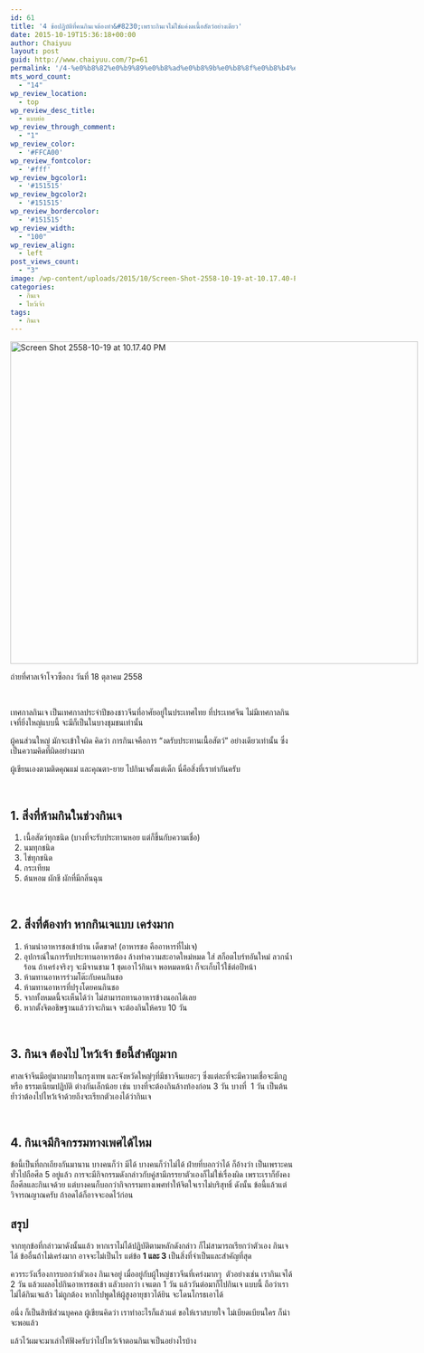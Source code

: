 ```yaml
---
id: 61
title: '4 ข้อปฏิบัติที่คนกินเจต้องทำ&#8230;เพราะกินเจไม่ใช่แค่งดเนื้อสัตว์อย่างเดียว'
date: 2015-10-19T15:36:18+00:00
author: Chaiyuu
layout: post
guid: http://www.chaiyuu.com/?p=61
permalink: '/4-%e0%b8%82%e0%b9%89%e0%b8%ad%e0%b8%9b%e0%b8%8f%e0%b8%b4%e0%b8%9a%e0%b8%b1%e0%b8%95%e0%b8%b4%e0%b8%97%e0%b8%b5%e0%b9%88%e0%b8%84%e0%b8%99%e0%b8%81%e0%b8%b4%e0%b8%99%e0%b9%80%e0%b8%88%e0%b8%95%e0%b9%89/'
mts_word_count:
  - "14"
wp_review_location:
  - top
wp_review_desc_title:
  - แบบย่อ
wp_review_through_comment:
  - "1"
wp_review_color:
  - '#FFCA00'
wp_review_fontcolor:
  - '#fff'
wp_review_bgcolor1:
  - '#151515'
wp_review_bgcolor2:
  - '#151515'
wp_review_bordercolor:
  - '#151515'
wp_review_width:
  - "100"
wp_review_align:
  - left
post_views_count:
  - "3"
image: /wp-content/uploads/2015/10/Screen-Shot-2558-10-19-at-10.17.40-PM.png
categories:
  - กินเจ
  - ไหว้เจ้า
tags:
  - กินเจ
---
```

<div id="attachment_63" style="width: 731px" class="wp-caption aligncenter">
  <a href="http://www.chaiyuu.com/wp-content/uploads/2015/10/Screen-Shot-2558-10-19-at-10.17.40-PM.png"><img aria-describedby="caption-attachment-63" class="wp-image-63 size-full" src="http://www.chaiyuu.com/wp-content/uploads/2015/10/Screen-Shot-2558-10-19-at-10.17.40-PM.png" alt="Screen Shot 2558-10-19 at 10.17.40 PM" width="721" height="570" srcset="http://www.chaiyuu.com/wp-content/uploads/2015/10/Screen-Shot-2558-10-19-at-10.17.40-PM.png 721w, http://www.chaiyuu.com/wp-content/uploads/2015/10/Screen-Shot-2558-10-19-at-10.17.40-PM-300x237.png 300w" sizes="(max-width: 721px) 100vw, 721px" /></a>
  
  <p id="caption-attachment-63" class="wp-caption-text">
    ถ่ายที่ศาลเจ้าโจวซือกง วันที่ 18 ตุลาคม 2558
  </p>
</div>

&nbsp;

เทศกาลกินเจ เป็นเทศกาลประจำปีของชาวจีนที่อาศัยอยู่ในประเทศไทย ที่ประเทศจีน ไม่มีเทศกาลกินเจที่ยิ่งใหญ่แบบนี้ จะมีก็เป็นในบางชุมชนเท่านั้น

ผู้คนส่วนใหญ่ มักจะเข้าใจผิด คิดว่า การกินเจคือการ &#8220;งดรับประทานเนื้อสัตว์&#8221; อย่างเดียวเท่านั้น ซึ่งเป็นความคิดที่ผิดอย่างมาก

ผู้เขียนเองตามติดคุณแม่ และคุณตา-ยาย ไปกินเจตั้งแต่เด็ก นี่คือสิ่งที่เราทำกันครับ

&nbsp;

## 1. สิ่งที่ห้ามกินในช่วงกินเจ

  1. เนื้อสัตว์ทุกชนิด (บางที่จะรับประทานหอย แต่ก็ขึ้นกับความเชื่อ)
  2. นมทุกชนิด
  3. ไข่ทุกชนิด
  4. กระเทียม
  5. ต้นหอม ผักชี ผักที่มีกลิ่นฉุน

&nbsp;

## 2. สิ่งที่ต้องทำ หากกินเจแบบ **เคร่งมาก**

  1. ห้ามนำอาหารชอเข้าบ้าน เด็ดขาด! (อาหารชอ คืออาหารที่ไม่เจ)
  2. อุปกรณ์ในการรับประทานอาหารต้อง ล้างทำความสะอาดใหม่หมด ใส่ สก็อตไบร์ทอันใหม่ ลวกน้ำร้อน ถ้าเคร่งจริงๆ จะมีจานชาม 1 ชุดเอาไว้กินเจ พอหมดหน้า ก็จะเก็บไว้ใช้ต่อปีหน้า
  3. ห้ามทานอาหารร่วมโต๊ะกับคนกินชอ
  4. ห้ามทานอาหารที่ปรุงโดยคนกินชอ
  5. จากทั้งหมดนี้จะเห็นได้ว่า ไม่สามารถทานอาหารข้างนอกได้เลย
  6. หากตั้งจิตอธิษฐานแล้วว่าจะกินเจ จะต้องกินให้ครบ 10 วัน

&nbsp;

## 3. กินเจ ต้องไป ไหว้เจ้า ข้อนี้สำคัญมาก

ศาลเจ้าจีนมีอยู่มากมายในกรุงเทพ และจังหวัดใหญ่ๆที่มีชาวจีนเยอะๆ ซึ่งแต่ละที่จะมีความเชื่อจะมีกฏ หรือ ธรรมเนียมปฏิบัติ ต่างกันเล็กน้อย เช่น บางที่จะต้องกินล้างท้องก่อน 3 วัน บางที่  1 วัน เป็นต้น ย้ำว่าต้องไปไหว้เจ้าด้วยถึงจะเรียกตัวเองได้ว่ากินเจ

&nbsp;

## 4. กินเจมีกิจกรรมทางเพศได้ไหม

ข้อนี้เป็นที่ถกเถียงกันมานาน บางคนก็ว่า มีได้ บางคนก็ว่าไม่ได้ ฝ่ายที่บอกว่าได้ ก็อ้างว่า เป็นเพราะคนทั่วไปถือศีล 5 อยู่แล้ว การจะมีกิจกรรมดังกล่าวกับคู่สามีภรรยาตัวเองก็ไม่ใช่เรื่องผิด เพราะเราก็ยังคง ถือศีลและกินเจด้วย แต่บางคนก็บอกว่ากิจกรรมทางเพศทำให้จิตใจเราไม่บริสุทธิ์ ดังนั้น ข้อนี้แล้วแต่วิจารณญาณครับ ถ้าอดได้ก็อาจจะอดไว้ก่อน

## สรุป

จากทุกข้อที่กล่าวมาดังนั้นแล้ว หากเราไม่ได้ปฏิบัติตามหลักดังกล่าว ก็ไม่สามารถเรียกว่าตัวเอง กินเจได้ ข้ออื่นถ้าไม่เคร่งมาก อาจจะไม่เป็นไร แต่ข้อ **1 และ 3** เป็นสิ่งที่จำเป็นและสำคัญที่สุด

ควรระวังเรื่องการบอกว่าตัวเอง กินเจอยู่ เมื่ออยู่กับผู้ใหญ่ชาวจีนที่เคร่งมากๆ  ตัวอย่างเช่น เรากินเจได้ 2 วัน แล้วเผลอไปกินอาหารชอเข้า แลัวบอกว่า เจแตก 1 วัน แล้ววันต่อมาก็ไปกินเจ แบบนี้ ถือว่าเราไม่ได้กินเจแล้ว ไม่ถูกต้อง หากไปพูดให้ผู้สูงอายุชาวได้ยิน จะโดนโกรธเอาได้

อนึ่ง ก็เป็นสิทธิส่วนบุคคล ผู้เขียนคิดว่า เราทำอะไรก็แล้วแต่ ขอให้เราสบายใจ ไม่เบียดเบียนใคร ก็น่าจะพอแล้ว

แล้วไว้ผมจะมาเล่าให้ฟังครับว่าไปไหว้เจ้าตอนกินเจเป็นอย่างไรบ้าง

&nbsp;